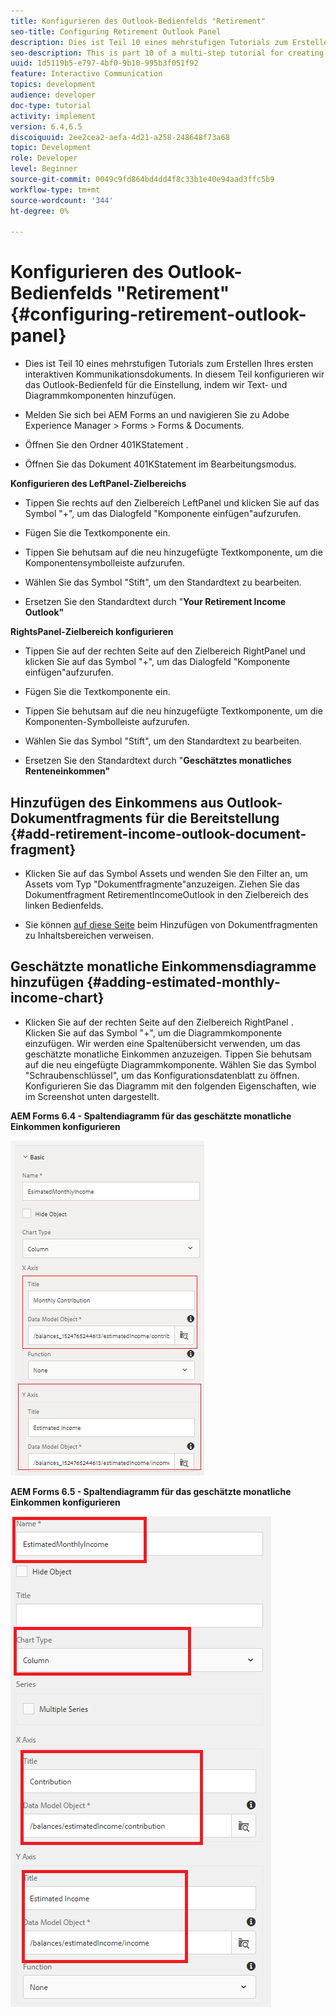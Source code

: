 ```yaml
---
title: Konfigurieren des Outlook-Bedienfelds "Retirement"
seo-title: Configuring Retirement Outlook Panel
description: Dies ist Teil 10 eines mehrstufigen Tutorials zum Erstellen Ihres ersten interaktiven Kommunikationsdokuments. In diesem Teil konfigurieren wir das Outlook-Bedienfeld für die Einstellung, indem wir Text- und Diagrammkomponenten hinzufügen.
seo-description: This is part 10 of a multi-step tutorial for creating your first interactive communications document. In this part, we will configure Retirement Outlook Panel by adding text and chart components.
uuid: 1d5119b5-e797-4bf0-9b10-995b3f051f92
feature: Interactive Communication
topics: development
audience: developer
doc-type: tutorial
activity: implement
version: 6.4,6.5
discoiquuid: 2ee2cea2-aefa-4d21-a258-248648f73a68
topic: Development
role: Developer
level: Beginner
source-git-commit: 0049c9fd864bd4dd4f8c33b1e40e94aad3ffc5b9
workflow-type: tm+mt
source-wordcount: '344'
ht-degree: 0%

---
```



# Konfigurieren des Outlook-Bedienfelds &quot;Retirement&quot;{#configuring-retirement-outlook-panel}

* Dies ist Teil 10 eines mehrstufigen Tutorials zum Erstellen Ihres ersten interaktiven Kommunikationsdokuments. In diesem Teil konfigurieren wir das Outlook-Bedienfeld für die Einstellung, indem wir Text- und Diagrammkomponenten hinzufügen.

* Melden Sie sich bei AEM Forms an und navigieren Sie zu Adobe Experience Manager > Forms > Forms &amp; Documents.

* Öffnen Sie den Ordner 401KStatement .

* Öffnen Sie das Dokument 401KStatement im Bearbeitungsmodus.

**Konfigurieren des LeftPanel-Zielbereichs**

* Tippen Sie rechts auf den Zielbereich LeftPanel und klicken Sie auf das Symbol &quot;+&quot;, um das Dialogfeld &quot;Komponente einfügen&quot;aufzurufen.

* Fügen Sie die Textkomponente ein.

* Tippen Sie behutsam auf die neu hinzugefügte Textkomponente, um die Komponentensymbolleiste aufzurufen.

* Wählen Sie das Symbol &quot;Stift&quot;, um den Standardtext zu bearbeiten.

* Ersetzen Sie den Standardtext durch &quot;**Your Retirement Income Outlook&quot;**

**RightsPanel-Zielbereich konfigurieren**

* Tippen Sie auf der rechten Seite auf den Zielbereich RightPanel und klicken Sie auf das Symbol &quot;+&quot;, um das Dialogfeld &quot;Komponente einfügen&quot;aufzurufen.

* Fügen Sie die Textkomponente ein.

* Tippen Sie behutsam auf die neu hinzugefügte Textkomponente, um die Komponenten-Symbolleiste aufzurufen.

* Wählen Sie das Symbol &quot;Stift&quot;, um den Standardtext zu bearbeiten.

* Ersetzen Sie den Standardtext durch &quot;**Geschätztes monatliches Renteneinkommen&quot;**

## Hinzufügen des Einkommens aus Outlook-Dokumentfragments für die Bereitstellung {#add-retirement-income-outlook-document-fragment}

* Klicken Sie auf das Symbol Assets und wenden Sie den Filter an, um Assets vom Typ &quot;Dokumentfragmente&quot;anzuzeigen. Ziehen Sie das Dokumentfragment RetirementIncomeOutlook in den Zielbereich des linken Bedienfelds.

* Sie können [auf diese Seite](https://experienceleague.adobe.com/docs/experience-manager-learn/forms/ic-web-channel-tutorial/partseven.html) beim Hinzufügen von Dokumentfragmenten zu Inhaltsbereichen verweisen.

## Geschätzte monatliche Einkommensdiagramme hinzufügen {#adding-estimated-monthly-income-chart}

* Klicken Sie auf der rechten Seite auf den Zielbereich RightPanel . Klicken Sie auf das Symbol &quot;+&quot;, um die Diagrammkomponente einzufügen. Wir werden eine Spaltenübersicht verwenden, um das geschätzte monatliche Einkommen anzuzeigen. Tippen Sie behutsam auf die neu eingefügte Diagrammkomponente. Wählen Sie das Symbol &quot;Schraubenschlüssel&quot;, um das Konfigurationsdatenblatt zu öffnen. Konfigurieren Sie das Diagramm mit den folgenden Eigenschaften, wie im Screenshot unten dargestellt.

**AEM Forms 6.4 - Spaltendiagramm für das geschätzte monatliche Einkommen konfigurieren**

![form64](assets/estimatedmonthlyincomechart.png)

**AEM Forms 6.5 - Spaltendiagramm für das geschätzte monatliche Einkommen konfigurieren**

![forms65](assets/estimatedmonthlyincomechart65.PNG)




